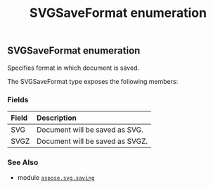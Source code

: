 ﻿---
title: SVGSaveFormat enumeration
second_title: Aspose.SVG for Python via .NET API References
description: 
type: docs
weight: 120
url: /python-net/aspose.svg.saving/svgsaveformat/
is_root: false
---

## SVGSaveFormat enumeration

Specifies format in which document is saved.



The SVGSaveFormat type exposes the following members:

### Fields
| Field | Description |
| :- | :- |
| SVG | Document will be saved as SVG. |
| SVGZ | Document will be saved as SVGZ. |



### See Also
* module [`aspose.svg.saving`](..)
